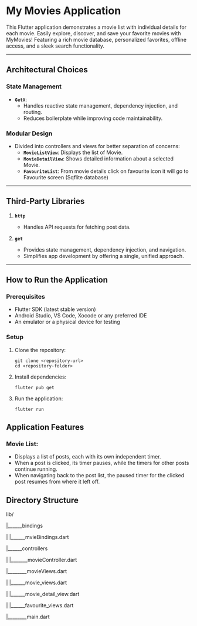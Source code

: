 # My Movies Application

This Flutter application demonstrates a movie list with individual  details for each movie. Easily explore, discover, and save your favorite movies with MyMovies! Featuring a rich movie database, personalized favorites, offline access, and a sleek search functionality.

---

## Architectural Choices
 
### State Management
- **`GetX`**:
    - Handles reactive state management, dependency injection, and routing.
    - Reduces boilerplate while improving code maintainability.

### Modular Design
- Divided into controllers and views for better separation of concerns:
    - **`MovieListView`**: Displays the list of Movie.
    - **`MovieDetailView`**: Shows detailed information about a selected Movie.
    - **`FavouriteList`**: From movie details click on favourite icon it will go to Favourite  screen (Sqflite database)


---

## Third-Party Libraries


1. **`http`**
    - Handles API requests for fetching post data.

2. **`get`**
    - Provides state management, dependency injection, and navigation.
    - Simplifies app development by offering a single, unified approach.

---

## How to Run the Application

### Prerequisites
- Flutter SDK (latest stable version)
- Android Studio, VS Code, Xocode or any preferred IDE
- An emulator or a physical device for testing

### Setup
1. Clone the repository:
   ```
   git clone <repository-url>
   cd <repository-folder>
2. Install dependencies:
   ```
   flutter pub get
3. Run the application:
   ```
   flutter run

## Application Features

### Movie List:
- Displays a list of posts, each with its own independent timer.
- When a post is clicked, its timer pauses, while the timers for other posts continue running.
- When navigating back to the post list, the paused timer for the clicked post resumes from where it left off.



## Directory Structure

lib/

|______bindings



|           |______mvieBindings.dart


|______controllers





|          |_______movieController.dart







|________movieViews.dart


|           |______movie_views.dart

|           |______movie_detail_view.dart

|           |______favourite_views.dart


|________main.dart          
